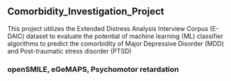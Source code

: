 ## Comorbidity_Investigation_Project
This project utilizes the Extended Distress Analysis Interview Corpus (E-DAIC) dataset to evaluate the potential of machine learning (ML) classifier algorithms to predict the comorbidity of Major Depressive Disorder (MDD) and Post-traumatic stress disorder (PTSD)

### openSMILE, eGeMAPS,  Psychomotor retardation
